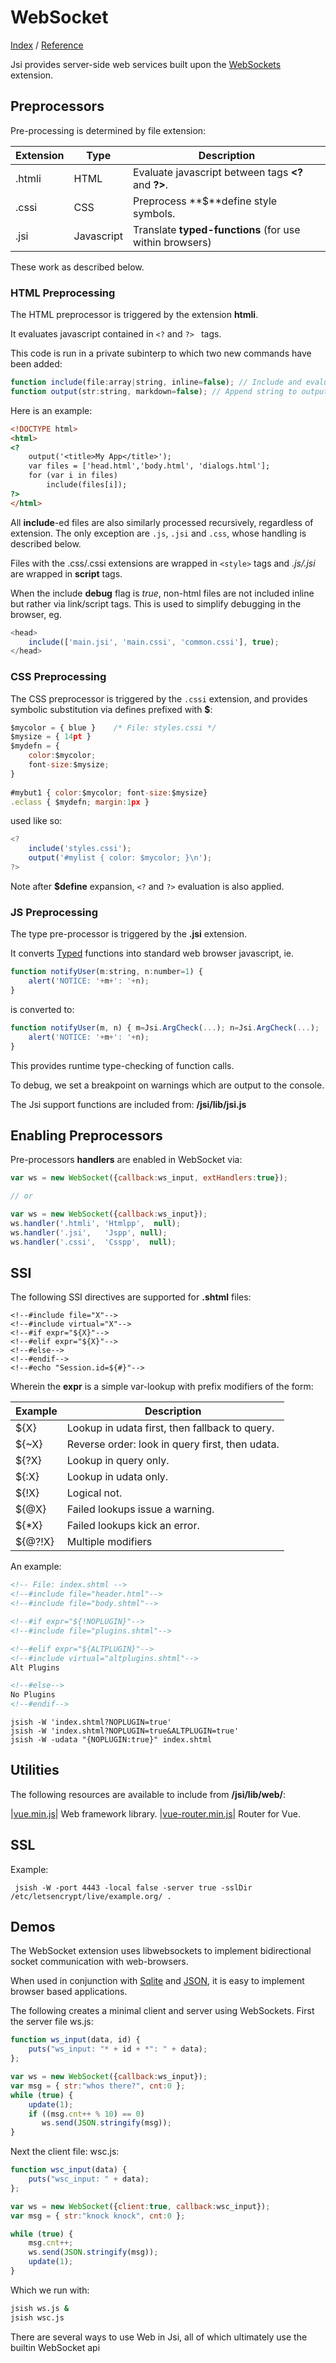 WebSocket
========
[Index](Index.md "Jsi Documentation Index") /  [Reference](Reference.md "Generated Command Reference")


Jsi provides server-side web services built upon the [WebSockets](Builtins.md#WebSocket) extension.

## Preprocessors

Pre-processing is determined by file extension:


Extension | Type       | Description
----------|------------|---------------------------------------------------------------------
.htmli    | HTML       | Evaluate javascript between tags **&lt;?** and **?&gt;**.
.cssi     | CSS        | Preprocess **$**define style symbols.
.jsi      | Javascript | Translate **typed-functions** (for use within browsers)

These work as described below.

### HTML Preprocessing
The HTML preprocessor is triggered by the extension **htmli**.

It evaluates javascript contained in `<?` and `?> ` tags.

This code is run in a private subinterp to which two new commands have been added:

``` js
function include(file:array|string, inline=false); // Include and evaluate files.
function output(str:string, markdown=false); // Append string to output.
```

Here is an example:

``` html
<!DOCTYPE html>
<html>
<?
    output('<title>My App</title>');
    var files = ['head.html','body.html', 'dialogs.html'];
    for (var i in files)
        include(files[i]);
?>
</html>
```

All **include**-ed files are also similarly processed recursively, regardless of extension.
The only exception are `.js`, `.jsi` and `.css`,
whose handling is described below.

Files with the .css/.cssi extensions are wrapped in `<style>` tags
and *.js/.jsi* are wrapped in **script** tags.

When the include **debug** flag is *true*, non-html files are not included inline but rather
via link/script tags.  This is used to simplify debugging in the browser, eg.

``` js
<head>
    include(['main.jsi', 'main.cssi', 'common.cssi'], true);
</head>
```

### CSS Preprocessing
The CSS preprocessor is triggered by the `.cssi` extension, and provides 
symbolic substitution via defines prefixed with **$**:

``` js
$mycolor = { blue }    /* File: styles.cssi */
$mysize = { 14pt }
$mydefn = {
    color:$mycolor;
    font-size:$mysize;
}
  
#mybut1 { color:$mycolor; font-size:$mysize}
.eclass { $mydefn; margin:1px }
```

used like so:

``` js
<?
    include('styles.cssi');
    output('#mylist { color: $mycolor; }\n');
?>
```

Note  after **$define** expansion, `<?` and `?>` evaluation is also applied.

### JS Preprocessing

The type pre-processor is triggered by the **.jsi** extension.

It converts [Typed](Functions.md) functions into standard web browser javascript, ie.

``` js
function notifyUser(m:string, n:number=1) {
    alert('NOTICE: '+m+': '+n);
}
```

is converted to:

``` js
function notifyUser(m, n) { m=Jsi.ArgCheck(...); n=Jsi.ArgCheck(...);
    alert('NOTICE: '+m+': '+n);
}
```

This provides runtime type-checking of function calls.

To debug, we set a breakpoint on warnings which are output
to the console.

The Jsi support functions are included from: **/jsi/lib/jsi.js**

## Enabling Preprocessors

Pre-processors **handlers** are enabled in WebSocket via:

``` js
var ws = new WebSocket({callback:ws_input, extHandlers:true});

// or

var ws = new WebSocket({callback:ws_input});
ws.handler('.htmli', 'Htmlpp',  null);
ws.handler('.jsi',   'Jspp', null);
ws.handler('.cssi',  'Csspp',  null);
```

## SSI

The following SSI directives are supported for **.shtml** files:

    <!--#include file="X"-->
    <!--#include virtual="X"-->
    <!--#if expr="${X}"-->
    <!--#elif expr="${X}"-->
    <!--#else-->
    <!--#endif-->
    <!--#echo "Session.id=${#}"-->

Wherein the **expr** is a simple var-lookup with prefix modifiers of the form:

|Example|Description|
|-------|---|
|${X}   | Lookup in udata first, then fallback to query. |
|${~X}  | Reverse order: look in query first, then udata. |
|${?X}  | Lookup in query only. |
|${:X}  | Lookup in udata only. |
|${!X}  | Logical not. |
|${@X}  | Failed lookups issue a warning. |
|${*X}  | Failed lookups kick an error. |
|${@?!X}| Multiple modifiers |

An example:

``` html
<!-- File: index.shtml -->
<!--#include file="header.html"-->
<!--#include file="body.shtml"-->

<!--#if expr="${!NOPLUGIN}"-->
<!--#include file="plugins.shtml"-->

<!--#elif expr="${ALTPLUGIN}"-->
<!--#include virtual="altplugins.shtml"-->
Alt Plugins

<!--#else-->
No Plugins
<!--#endif-->
```

```
jsish -W 'index.shtml?NOPLUGIN=true'
jsish -W 'index.shtml?NOPLUGIN=true&ALTPLUGIN=true'
jsish -W -udata "{NOPLUGIN:true}" index.shtml
```

## Utilities

The following resources are available to include from **/jsi/lib/web/**:

|[vue.min.js](https://vuejs.org/)| Web framework library.
|[vue-router.min.js](https://router.vuejs.org/)| Router for Vue.

## SSL

Example:

     jsish -W -port 4443 -local false -server true -sslDir /etc/letsencrypt/live/example.org/ .

## Demos

The WebSocket extension uses libwebsockets to implement
bidirectional socket communication with web-browsers.

When used in conjunction with [Sqlite](Sqlite.md) and [JSON](Builtins.md#json),
it is easy to implement browser based applications.


The following creates a minimal client and server using WebSockets.
First the server file ws.js:

``` js
function ws_input(data, id) {
    puts("ws_input: "* + id + *": " + data);
};

var ws = new WebSocket({callback:ws_input});
var msg = { str:"whos there?", cnt:0 };
while (true) {
    update(1);
    if ((msg.cnt++ % 10) == 0)
       ws.send(JSON.stringify(msg));
}
```

Next the client file: wsc.js:

``` js
function wsc_input(data) {
    puts("wsc_input: " + data);
};

var ws = new WebSocket({client:true, callback:wsc_input});
var msg = { str:"knock knock", cnt:0 };

while (true) {
    msg.cnt++;
    ws.send(JSON.stringify(msg));
    update(1);
}
```

Which we run with:

``` bash
jsish ws.js &
jsish wsc.js
```

There are several ways to use Web in Jsi, all of which ultimately use
the builtin WebSocket api


